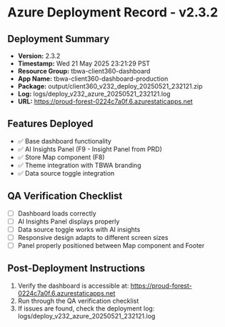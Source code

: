 # Azure Deployment Record - v2.3.2

## Deployment Summary
- **Version:** 2.3.2
- **Timestamp:** Wed 21 May 2025 23:21:29 PST
- **Resource Group:** tbwa-client360-dashboard
- **App Name:** tbwa-client360-dashboard-production
- **Package:** output/client360_v232_deploy_20250521_232121.zip
- **Log:** logs/deploy_v232_azure_20250521_232121.log
- **URL:** https://proud-forest-0224c7a0f.6.azurestaticapps.net

## Features Deployed
- ✅ Base dashboard functionality
- ✅ AI Insights Panel (F9 - Insight Panel from PRD)
- ✅ Store Map component (F8)
- ✅ Theme integration with TBWA branding
- ✅ Data source toggle integration

## QA Verification Checklist
- [ ] Dashboard loads correctly
- [ ] AI Insights Panel displays properly
- [ ] Data source toggle works with AI insights
- [ ] Responsive design adapts to different screen sizes
- [ ] Panel properly positioned between Map component and Footer

## Post-Deployment Instructions
1. Verify the dashboard is accessible at: https://proud-forest-0224c7a0f.6.azurestaticapps.net
2. Run through the QA verification checklist
3. If issues are found, check the deployment log: logs/deploy_v232_azure_20250521_232121.log
